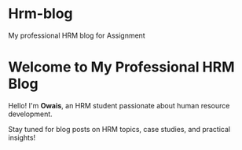 # Hrm-blog
My professional HRM blog for Assignment 
<!DOCTYPE html>
<html>
<head>
  <title>My HRM Blog</title>
</head>
<body>
  <h1>Welcome to My Professional HRM Blog</h1>
  <p>Hello! I'm <strong>Owais</strong>, an HRM student passionate about human resource development.</p>
  <p>Stay tuned for blog posts on HRM topics, case studies, and practical insights!</p>
</body>
</html>
